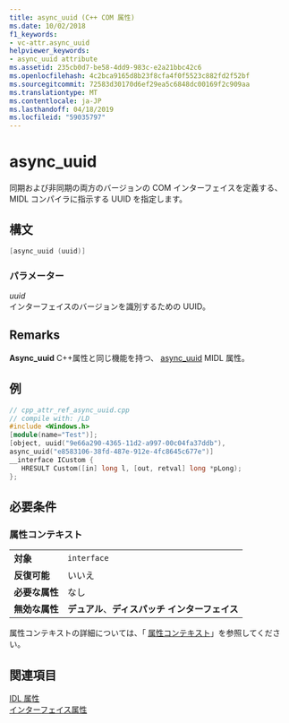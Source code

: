 ```yaml
---
title: async_uuid (C++ COM 属性)
ms.date: 10/02/2018
f1_keywords:
- vc-attr.async_uuid
helpviewer_keywords:
- async_uuid attribute
ms.assetid: 235cb0d7-be58-4dd9-983c-e2a21bbc42c6
ms.openlocfilehash: 4c2bca9165d8b23f8cfa4f0f5523c882fd2f52bf
ms.sourcegitcommit: 72583d30170d6ef29ea5c6848dc00169f2c909aa
ms.translationtype: MT
ms.contentlocale: ja-JP
ms.lasthandoff: 04/18/2019
ms.locfileid: "59035797"
---
```

# <a name="asyncuuid"></a>async_uuid

同期および非同期の両方のバージョンの COM インターフェイスを定義する、MIDL コンパイラに指示する UUID を指定します。

## <a name="syntax"></a>構文

```cpp
[async_uuid (uuid)]
```

### <a name="parameters"></a>パラメーター

*uuid*<br/>
インターフェイスのバージョンを識別するための UUID。

## <a name="remarks"></a>Remarks

**Async_uuid** C++属性と同じ機能を持つ、 [async_uuid](/windows/desktop/Midl/async-uuid) MIDL 属性。

## <a name="example"></a>例

```cpp
// cpp_attr_ref_async_uuid.cpp
// compile with: /LD
#include <Windows.h>
[module(name="Test")];
[object, uuid("9e66a290-4365-11d2-a997-00c04fa37ddb"),
async_uuid("e8583106-38fd-487e-912e-4fc8645c677e")]
__interface ICustom {
   HRESULT Custom([in] long l, [out, retval] long *pLong);
};
```

## <a name="requirements"></a>必要条件

### <a name="attribute-context"></a>属性コンテキスト

|||
|-|-|
|**対象**|`interface`|
|**反復可能**|いいえ|
|**必要な属性**|なし|
|**無効な属性**|**デュアル**、**ディスパッチ インターフェイス**|

属性コンテキストの詳細については、「 [属性コンテキスト](cpp-attributes-com-net.md#contexts)」を参照してください。

## <a name="see-also"></a>関連項目

[IDL 属性](idl-attributes.md)<br/>
[インターフェイス属性](interface-attributes.md)